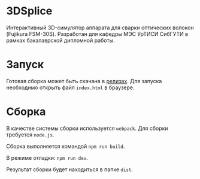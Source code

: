 3DSplice
========

Интерактивный 3D-симулятор аппарата для сварки оптических волокон (Fujikura FSM-30S). Разработан для кафедры МЭС УрТИСИ СибГУТИ в рамках бакалаврской дипломной работы.

Запуск
======

Готовая сборка может быть скачана в [релизах](https://github.com/ivknv/3DSplice/releases).
Для запуска необходимо открыть файл `index.html` в браузере.

Сборка
======

В качестве системы сборки используется `webpack`.
Для сборки требуется `node.js`.

Сборка выполняется командой `npm run build`.

В режиме отладки: `npm run dev`.

Результат сборки будет находиться в папке `dist`.

